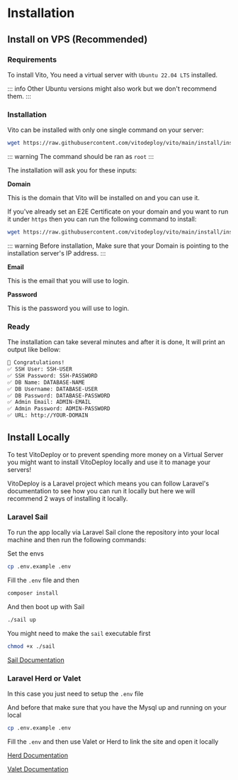 # Installation

## Install on VPS (Recommended)

### Requirements

To install Vito, You need a virtual server with `Ubuntu 22.04 LTS` installed.

::: info
Other Ubuntu versions might also work but we don't recommend them.
:::

### Installation

Vito can be installed with only one single command on your server:

```sh
wget https://raw.githubusercontent.com/vitodeploy/vito/main/install/install.sh && bash install.sh
```

::: warning
The command should be ran as `root`
:::

The installation will ask you for these inputs:

**Domain**

This is the domain that Vito will be installed on and you can use it.

If you've already set an E2E Certificate on your domain and you want to run it under `https` then you can run the following command to install:

```sh
wget https://raw.githubusercontent.com/vitodeploy/vito/main/install/install.sh && V_SSL=1 bash install.sh
```

::: warning
Before installation, Make sure that your Domain is pointing to the installation server's IP address.
:::

**Email**

This is the email that you will use to login.

**Password**

This is the password you will use to login.

### Ready

The installation can take several minutes and after it is done, It will print an output like bellow:

```txt
🎉 Congratulations!
✅ SSH User: SSH-USER
✅ SSH Password: SSH-PASSWORD
✅ DB Name: DATABASE-NAME
✅ DB Username: DATABASE-USER
✅ DB Password: DATABASE-PASSWORD
✅ Admin Email: ADMIN-EMAIL
✅ Admin Password: ADMIN-PASSWORD
✅ URL: http://YOUR-DOMAIN
```

## Install Locally

To test VitoDeploy or to prevent spending more money on a Virtual Server you might want to install VitoDeploy locally and use it to manage your servers!

VitoDeploy is a Laravel project which means you can follow Laravel's documentation to see how you can run it locally but here we will recommend 2 ways of installing it locally.

### Laravel Sail

To run the app locally via Laravel Sail clone the repository into your local machine and then run the following commands:

Set the envs

```sh
cp .env.example .env
```
Fill the `.env` file and then

```sh
composer install
```

And then boot up with Sail

```sh
./sail up
```

You might need to make the `sail` executable first

```sh
chmod +x ./sail
```

[Sail Documentation](https://laravel.com/docs/10.x/sail)

### Laravel Herd or Valet

In this case you just need to setup the `.env` file

And before that make sure that you have the Mysql up and running on your local

```sh
cp .env.example .env
```

Fill the `.env` and then use Valet or Herd to link the site and open it locally

[Herd Documentation](https://herd.laravel.com/)

[Valet Documentation](https://laravel.com/docs/10.x/valet)
